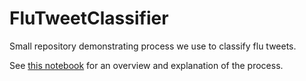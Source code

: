 # FluTweetClassifier
Small repository demonstrating process we use to classify flu tweets.

See [this notebook](notebooks/overview.ipynb) for an overview and explanation of the process.
